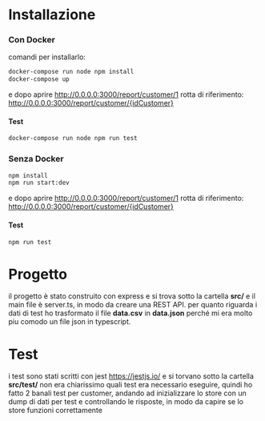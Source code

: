 # Installazione
### Con Docker

comandi per installarlo:
```sh
docker-compose run node npm install
docker-compose up
```
e dopo aprire http://0.0.0.0:3000/report/customer/1
rotta di riferimento: http://0.0.0.0:3000/report/customer/{idCustomer}

#### Test
```sh
docker-compose run node npm run test
```

### Senza Docker

```sh
npm install
npm run start:dev
```

e dopo aprire http://0.0.0.0:3000/report/customer/1
rotta di riferimento: http://0.0.0.0:3000/report/customer/{idCustomer}

#### Test
```sh
npm run test
```

# Progetto

il progetto è stato construito con express e si trova sotto la cartella **src/** e il main file è server.ts, in modo da creare una REST API.
per quanto riguarda i dati di test ho trasformato il file **data.csv** in **data.json** perché mi era molto piu comodo un file json in typescript.

# Test

i test sono stati scritti con jest https://jestjs.io/ e si torvano sotto la cartella **src/test/** non era chiarissimo quali test era necessario eseguire, quindi ho fatto 2 banali test per customer, andando ad inizializzare lo store con un dump di dati per test e controllando le risposte, in modo da capire se lo store funzioni correttamente